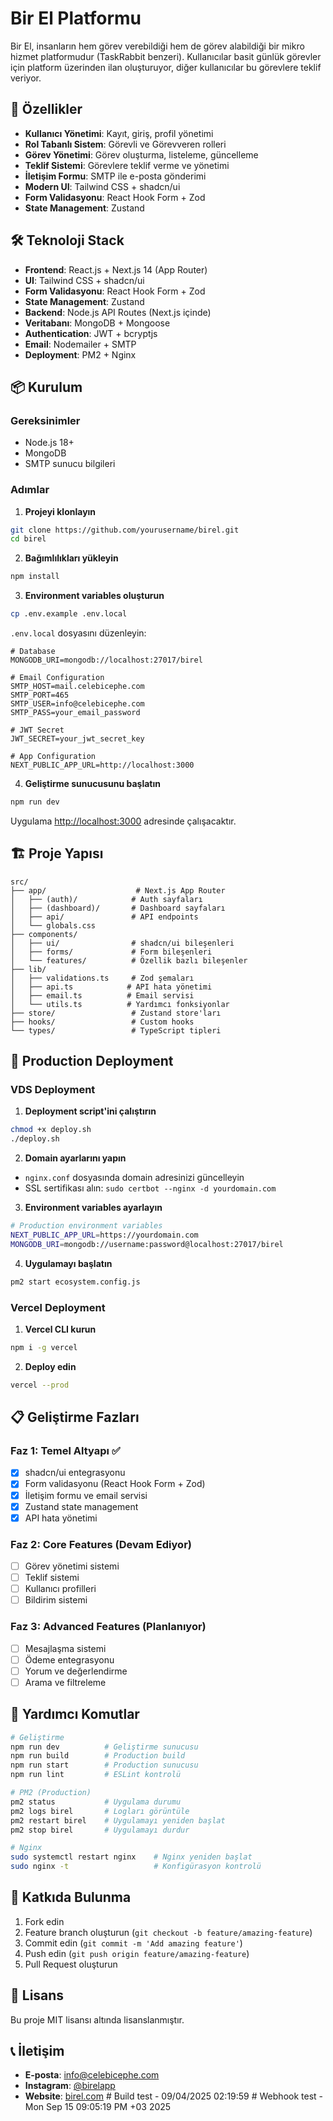 # Bir El Platformu

Bir El, insanların hem görev verebildiği hem de görev alabildiği bir mikro hizmet platformudur (TaskRabbit benzeri). Kullanıcılar basit günlük görevler için platform üzerinden ilan oluşturuyor, diğer kullanıcılar bu görevlere teklif veriyor.

## 🚀 Özellikler

- **Kullanıcı Yönetimi**: Kayıt, giriş, profil yönetimi
- **Rol Tabanlı Sistem**: Görevli ve Görevveren rolleri
- **Görev Yönetimi**: Görev oluşturma, listeleme, güncelleme
- **Teklif Sistemi**: Görevlere teklif verme ve yönetimi
- **İletişim Formu**: SMTP ile e-posta gönderimi
- **Modern UI**: Tailwind CSS + shadcn/ui
- **Form Validasyonu**: React Hook Form + Zod
- **State Management**: Zustand

## 🛠️ Teknoloji Stack

- **Frontend**: React.js + Next.js 14 (App Router)
- **UI**: Tailwind CSS + shadcn/ui
- **Form Validasyonu**: React Hook Form + Zod
- **State Management**: Zustand
- **Backend**: Node.js API Routes (Next.js içinde)
- **Veritabanı**: MongoDB + Mongoose
- **Authentication**: JWT + bcryptjs
- **Email**: Nodemailer + SMTP
- **Deployment**: PM2 + Nginx

## 📦 Kurulum

### Gereksinimler
- Node.js 18+
- MongoDB
- SMTP sunucu bilgileri

### Adımlar

1. **Projeyi klonlayın**
```bash
git clone https://github.com/yourusername/birel.git
cd birel
```

2. **Bağımlılıkları yükleyin**
```bash
npm install
```

3. **Environment variables oluşturun**
```bash
cp .env.example .env.local
```

`.env.local` dosyasını düzenleyin:
```env
# Database
MONGODB_URI=mongodb://localhost:27017/birel

# Email Configuration
SMTP_HOST=mail.celebicephe.com
SMTP_PORT=465
SMTP_USER=info@celebicephe.com
SMTP_PASS=your_email_password

# JWT Secret
JWT_SECRET=your_jwt_secret_key

# App Configuration
NEXT_PUBLIC_APP_URL=http://localhost:3000
```

4. **Geliştirme sunucusunu başlatın**
```bash
npm run dev
```

Uygulama [http://localhost:3000](http://localhost:3000) adresinde çalışacaktır.

## 🏗️ Proje Yapısı

```
src/
├── app/                    # Next.js App Router
│   ├── (auth)/            # Auth sayfaları
│   ├── (dashboard)/       # Dashboard sayfaları
│   ├── api/               # API endpoints
│   └── globals.css
├── components/
│   ├── ui/                # shadcn/ui bileşenleri
│   ├── forms/             # Form bileşenleri
│   └── features/          # Özellik bazlı bileşenler
├── lib/
│   ├── validations.ts     # Zod şemaları
│   ├── api.ts            # API hata yönetimi
│   ├── email.ts          # Email servisi
│   └── utils.ts          # Yardımcı fonksiyonlar
├── store/                 # Zustand store'ları
├── hooks/                 # Custom hooks
└── types/                 # TypeScript tipleri
```

## 🚀 Production Deployment

### VDS Deployment

1. **Deployment script'ini çalıştırın**
```bash
chmod +x deploy.sh
./deploy.sh
```

2. **Domain ayarlarını yapın**
- `nginx.conf` dosyasında domain adresinizi güncelleyin
- SSL sertifikası alın: `sudo certbot --nginx -d yourdomain.com`

3. **Environment variables ayarlayın**
```bash
# Production environment variables
NEXT_PUBLIC_APP_URL=https://yourdomain.com
MONGODB_URI=mongodb://username:password@localhost:27017/birel
```

4. **Uygulamayı başlatın**
```bash
pm2 start ecosystem.config.js
```

### Vercel Deployment

1. **Vercel CLI kurun**
```bash
npm i -g vercel
```

2. **Deploy edin**
```bash
vercel --prod
```

## 📋 Geliştirme Fazları

### Faz 1: Temel Altyapı ✅
- [x] shadcn/ui entegrasyonu
- [x] Form validasyonu (React Hook Form + Zod)
- [x] İletişim formu ve email servisi
- [x] Zustand state management
- [x] API hata yönetimi

### Faz 2: Core Features (Devam Ediyor)
- [ ] Görev yönetimi sistemi
- [ ] Teklif sistemi
- [ ] Kullanıcı profilleri
- [ ] Bildirim sistemi

### Faz 3: Advanced Features (Planlanıyor)
- [ ] Mesajlaşma sistemi
- [ ] Ödeme entegrasyonu
- [ ] Yorum ve değerlendirme
- [ ] Arama ve filtreleme

## 🔧 Yardımcı Komutlar

```bash
# Geliştirme
npm run dev          # Geliştirme sunucusu
npm run build        # Production build
npm run start        # Production sunucusu
npm run lint         # ESLint kontrolü

# PM2 (Production)
pm2 status           # Uygulama durumu
pm2 logs birel       # Logları görüntüle
pm2 restart birel    # Uygulamayı yeniden başlat
pm2 stop birel       # Uygulamayı durdur

# Nginx
sudo systemctl restart nginx    # Nginx yeniden başlat
sudo nginx -t                   # Konfigürasyon kontrolü
```

## 🤝 Katkıda Bulunma

1. Fork edin
2. Feature branch oluşturun (`git checkout -b feature/amazing-feature`)
3. Commit edin (`git commit -m 'Add amazing feature'`)
4. Push edin (`git push origin feature/amazing-feature`)
5. Pull Request oluşturun

## 📄 Lisans

Bu proje MIT lisansı altında lisanslanmıştır.

## 📞 İletişim

- **E-posta**: info@celebicephe.com
- **Instagram**: [@birelapp](https://instagram.com/birelapp)
- **Website**: [birel.com](https://birel.com)
#   B u i l d   t e s t   -   0 9 / 0 4 / 2 0 2 5   0 2 : 1 9 : 5 9  
 # Webhook test - Mon Sep 15 09:05:19 PM +03 2025
